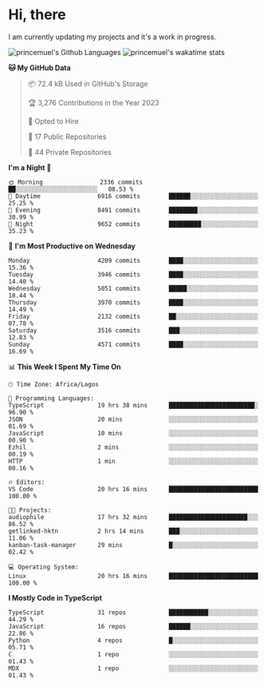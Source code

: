 # Hi, there

<!--
**princemuel/princemuel** is a ✨ _special_ ✨ repository because its `README.md` (this file) appears on your GitHub profile.

Here are some ideas to get you started:

- 🔭 I’m currently working on ...
- 🌱 I’m currently learning ...
- 👯 I’m looking to collaborate on ...
- 🤔 I’m looking for help with ...
- 💬 Ask me about ...
- 📫 How to reach me: ...
- 😄 Pronouns: ...
- ⚡ Fun fact: ...
-->

I am currently updating my projects and it's a work in progress.

![princemuel's Github Languages](https://github-readme-stats.vercel.app/api/top-langs/?username=princemuel&text_color=586069&layout=compact&hide_border=true&title_color=0366d6&count_private=true&include_all_commits=true&theme=tokyonight&show_icons=true)
![princemuel's wakatime stats](https://github-readme-stats.vercel.app/api/wakatime?username=princemuel&text_color=586069&layout=compact&hide_border=true&title_color=0366d6&count_private=true&include_all_commits=true&theme=tokyonight&show_icons=true)

<!--START_SECTION:waka-->
**🐱 My GitHub Data** 

> 📦 72.4 kB Used in GitHub's Storage 
 > 
> 🏆 3,276 Contributions in the Year 2023
 > 
> 💼 Opted to Hire
 > 
> 📜 17 Public Repositories 
 > 
> 🔑 44 Private Repositories 
 > 
**I'm a Night 🦉** 

```text
🌞 Morning                2336 commits        ██░░░░░░░░░░░░░░░░░░░░░░░   08.53 % 
🌆 Daytime                6916 commits        ██████░░░░░░░░░░░░░░░░░░░   25.25 % 
🌃 Evening                8491 commits        ████████░░░░░░░░░░░░░░░░░   30.99 % 
🌙 Night                  9652 commits        █████████░░░░░░░░░░░░░░░░   35.23 % 
```
📅 **I'm Most Productive on Wednesday** 

```text
Monday                   4209 commits        ████░░░░░░░░░░░░░░░░░░░░░   15.36 % 
Tuesday                  3946 commits        ████░░░░░░░░░░░░░░░░░░░░░   14.40 % 
Wednesday                5051 commits        █████░░░░░░░░░░░░░░░░░░░░   18.44 % 
Thursday                 3970 commits        ████░░░░░░░░░░░░░░░░░░░░░   14.49 % 
Friday                   2132 commits        ██░░░░░░░░░░░░░░░░░░░░░░░   07.78 % 
Saturday                 3516 commits        ███░░░░░░░░░░░░░░░░░░░░░░   12.83 % 
Sunday                   4571 commits        ████░░░░░░░░░░░░░░░░░░░░░   16.69 % 
```


📊 **This Week I Spent My Time On** 

```text
🕑︎ Time Zone: Africa/Lagos

💬 Programming Languages: 
TypeScript               19 hrs 38 mins      ████████████████████████░   96.90 % 
JSON                     20 mins             ░░░░░░░░░░░░░░░░░░░░░░░░░   01.69 % 
JavaScript               10 mins             ░░░░░░░░░░░░░░░░░░░░░░░░░   00.90 % 
Ezhil                    2 mins              ░░░░░░░░░░░░░░░░░░░░░░░░░   00.19 % 
HTTP                     1 min               ░░░░░░░░░░░░░░░░░░░░░░░░░   00.16 % 

🔥 Editors: 
VS Code                  20 hrs 16 mins      █████████████████████████   100.00 % 

🐱‍💻 Projects: 
audiophile               17 hrs 32 mins      ██████████████████████░░░   86.52 % 
getlinked-hktn           2 hrs 14 mins       ███░░░░░░░░░░░░░░░░░░░░░░   11.06 % 
kanban-task-manager      29 mins             █░░░░░░░░░░░░░░░░░░░░░░░░   02.42 % 

💻 Operating System: 
Linux                    20 hrs 16 mins      █████████████████████████   100.00 % 
```

**I Mostly Code in TypeScript** 

```text
TypeScript               31 repos            ███████████░░░░░░░░░░░░░░   44.29 % 
JavaScript               16 repos            ██████░░░░░░░░░░░░░░░░░░░   22.86 % 
Python                   4 repos             █░░░░░░░░░░░░░░░░░░░░░░░░   05.71 % 
C                        1 repo              ░░░░░░░░░░░░░░░░░░░░░░░░░   01.43 % 
MDX                      1 repo              ░░░░░░░░░░░░░░░░░░░░░░░░░   01.43 % 
```




<!--END_SECTION:waka-->
